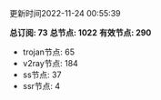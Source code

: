 更新时间2022-11-24 00:55:39

**总订阅: 73**
**总节点: 1022**
**有效节点: 290**
- trojan节点: 65
- v2ray节点: 184
- ss节点: 37
- ssr节点: 4
